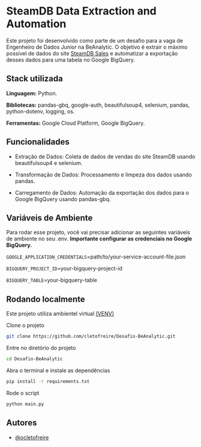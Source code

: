 
# SteamDB Data Extraction and Automation

Este projeto foi desenvolvido como parte de um desafio para a vaga de Engenheiro de Dados Junior na BeAnalytic. O objetivo é extrair o máximo possível de dados do site [SteamDB Sales](https://steamdb.info/sales/) e automatizar a exportação desses dados para uma tabela no Google BigQuery.





## Stack utilizada

**Linguagem:** Python.

**Bibliotecas:** pandas-gbq, google-auth, beautifulsoup4, selenium, pandas, python-dotenv, logging, os. 

**Ferramentas:** Google Cloud Platform, Google BigQuery.




## Funcionalidades

- Extração de Dados: Coleta de dados de vendas do site SteamDB usando beautifulsoup4 e selenium.

- Transformação de Dados: Processamento e limpeza dos dados usando pandas.

- Carregamento de Dados: Automação da exportação dos dados para o Google BigQuery usando pandas-gbq.

## Variáveis de Ambiente

Para rodar esse projeto, você vai precisar adicionar as seguintes variáveis de ambiente no seu .env. **Importante configurar as credenciais no Google BigQuery.**

`GOOGLE_APPLICATION_CREDENTIALS`=path/to/your-service-account-file.json

`BIGQUERY_PROJECT_ID`=your-bigquery-project-id

`BIGQUERY_TABLE`=your-bigquery-table


## Rodando localmente

Este projeto utiliza ambientel virtual [(VENV)](https://docs.python.org/3/library/venv.html)

Clone o projeto

```bash
git clone https://github.com/cletofreire/Desafio-BeAnalytic.git
```

Entre no diretório do projeto

```bash
cd Desafio-BeAnalytic
```

Abra o terminal e instale as dependências

```bash
pip install -r requirements.txt
```

Rode o script

```bash
python main.py
```


## Autores

- [@ocletofreire](https://github.com/cletofreire)

